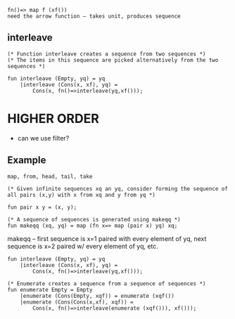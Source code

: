 ~~~
fn()=> map f (xf())
need the arrow function – takes unit, produces sequence
~~~

## interleave
~~~
(* Function interleave creates a sequence from two sequences *)
(* The items in this sequence are picked alternatively from the two sequences *)

fun interleave (Empty, yq) = yq
	|interleave (Cons(x, xf), yq) = 
		Cons(x, fn()=>interleave(yq,xf()));
~~~

# HIGHER ORDER
* can we use filter?


## Example
~~~
map, from, head, tail, take

(* Given infinite sequences xq an yq, consider forming the sequence of all pairs (x,y) with x from xq and y from yq *)

fun pair x y = (x, y);

(* A sequence of sequences is generated using makeqq *)
fun makeqq (xq, yq) = map (fn x=> map (pair x) yq) xq;
~~~
makeqq – first sequence is x=1 paired with every element of yq, next sequence is x=2 paired w/ every element of yq, etc.

~~~
fun interleave (Empty, yq) = yq
	|interleave (Cons(x, xf), yq) = 
		Cons(x, fn()=>interleave(yq,xf()));

(* Enumerate creates a sequence from a sequence of sequences *)
fun enumerate Empty = Empty
	|enumerate (Cons(Empty, xqf)) = enumerate (xqf())
	|enumerate (Cons(Cons(x,xf), xqf)) = 
		Cons(x, fn()=>interleave(enumerate (xqf())), xf()));
~~~